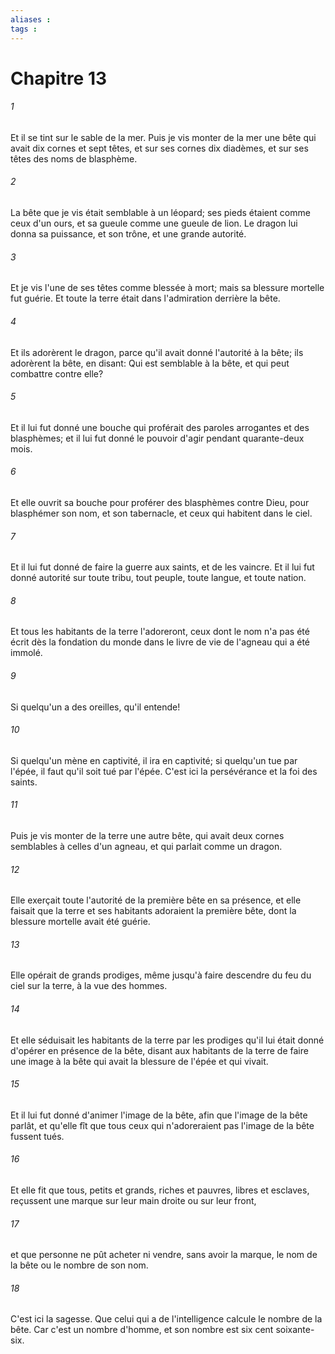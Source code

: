 ```yaml
---
aliases : 
tags : 
---
```


# Chapitre 13

###### 1
Et il se tint sur le sable de la mer. Puis je vis monter de la mer une bête qui avait dix cornes et sept têtes, et sur ses cornes dix diadèmes, et sur ses têtes des noms de blasphème.
###### 2
La bête que je vis était semblable à un léopard; ses pieds étaient comme ceux d'un ours, et sa gueule comme une gueule de lion. Le dragon lui donna sa puissance, et son trône, et une grande autorité.
###### 3
Et je vis l'une de ses têtes comme blessée à mort; mais sa blessure mortelle fut guérie. Et toute la terre était dans l'admiration derrière la bête.
###### 4
Et ils adorèrent le dragon, parce qu'il avait donné l'autorité à la bête; ils adorèrent la bête, en disant: Qui est semblable à la bête, et qui peut combattre contre elle?
###### 5
Et il lui fut donné une bouche qui proférait des paroles arrogantes et des blasphèmes; et il lui fut donné le pouvoir d'agir pendant quarante-deux mois.
###### 6
Et elle ouvrit sa bouche pour proférer des blasphèmes contre Dieu, pour blasphémer son nom, et son tabernacle, et ceux qui habitent dans le ciel.
###### 7
Et il lui fut donné de faire la guerre aux saints, et de les vaincre. Et il lui fut donné autorité sur toute tribu, tout peuple, toute langue, et toute nation.
###### 8
Et tous les habitants de la terre l'adoreront, ceux dont le nom n'a pas été écrit dès la fondation du monde dans le livre de vie de l'agneau qui a été immolé.
###### 9
Si quelqu'un a des oreilles, qu'il entende!
###### 10
Si quelqu'un mène en captivité, il ira en captivité; si quelqu'un tue par l'épée, il faut qu'il soit tué par l'épée. C'est ici la persévérance et la foi des saints.
###### 11
Puis je vis monter de la terre une autre bête, qui avait deux cornes semblables à celles d'un agneau, et qui parlait comme un dragon.
###### 12
Elle exerçait toute l'autorité de la première bête en sa présence, et elle faisait que la terre et ses habitants adoraient la première bête, dont la blessure mortelle avait été guérie.
###### 13
Elle opérait de grands prodiges, même jusqu'à faire descendre du feu du ciel sur la terre, à la vue des hommes.
###### 14
Et elle séduisait les habitants de la terre par les prodiges qu'il lui était donné d'opérer en présence de la bête, disant aux habitants de la terre de faire une image à la bête qui avait la blessure de l'épée et qui vivait.
###### 15
Et il lui fut donné d'animer l'image de la bête, afin que l'image de la bête parlât, et qu'elle fît que tous ceux qui n'adoreraient pas l'image de la bête fussent tués.
###### 16
Et elle fit que tous, petits et grands, riches et pauvres, libres et esclaves, reçussent une marque sur leur main droite ou sur leur front,
###### 17
et que personne ne pût acheter ni vendre, sans avoir la marque, le nom de la bête ou le nombre de son nom.
###### 18
C'est ici la sagesse. Que celui qui a de l'intelligence calcule le nombre de la bête. Car c'est un nombre d'homme, et son nombre est six cent soixante-six.

